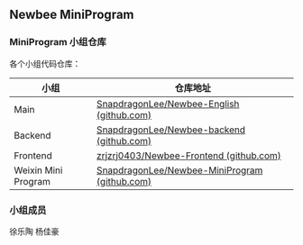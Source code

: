 ## Newbee MiniProgram

### MiniProgram 小组仓库

各个小组代码仓库：

| 小组                | 仓库地址                                                     |
| ------------------- | ------------------------------------------------------------ |
| Main                | [SnapdragonLee/Newbee-English (github.com)](https://github.com/SnapdragonLee/Newbee-English) |
| Backend             | [SnapdragonLee/Newbee-backend (github.com)](https://github.com/SnapdragonLee/Newbee-backend) |
| Frontend            | [zrjzrj0403/Newbee-Frontend (github.com)](https://github.com/zrjzrj0403/Newbee-Frontend) |
| Weixin Mini Program | [SnapdragonLee/Newbee-MiniProgram (github.com)](https://github.com/SnapdragonLee/Newbee-MiniProgram) |



### 小组成员

徐乐陶 杨佳豪

